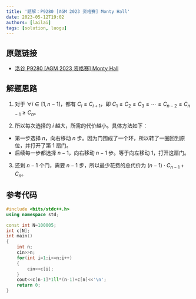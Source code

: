 ```yaml
---
title: '题解：P9280 [AGM 2023 资格赛] Monty Hall'
date: 2023-05-12T19:02
authors: [lailai]
tags: [solution, luogu]
---
```


## 原题链接

- [洛谷 P9280 [AGM 2023 资格赛] Monty Hall](https://www.luogu.com.cn/problem/P9280)

<!-- truncate -->

## 解题思路

1. 对于 $\forall i\in[1,n-1]$，都有 $C_i\ge C_{i+1}$，即 $C_1\ge C_2\ge C_3\ge\cdots\ge C_{n-2} \ge C_{n-1}\ge C_n$。

2. 所以每次选择的 $i$ 越大，所需的代价越小。具体方法如下：

- 第一步选择 $n$，向右移动 $n$ 步。因为门围成了一个环，所以转了一圈回到原位，并打开了第 $1$ 扇门。
- 后续每一步都选择 $n-1$，向右移动 $n-1$ 步。等于向左移动 $1$，打开这扇门。

3. 还剩 $n-1$ 个门，需要 $n-1$ 步，所以最少花费的总代价为 $(n-1)\cdot C_{n-1}+C_n$。

## 参考代码

```cpp
#include <bits/stdc++.h>
using namespace std;

const int N=100005;
int c[N];
int main()
{
	int n;
	cin>>n;
	for(int i=1;i<=n;i++)
	{
		cin>>c[i];
	}
	cout<<c[n-1]*1ll*(n-1)+c[n]<<'\n';
	return 0;
}
```

